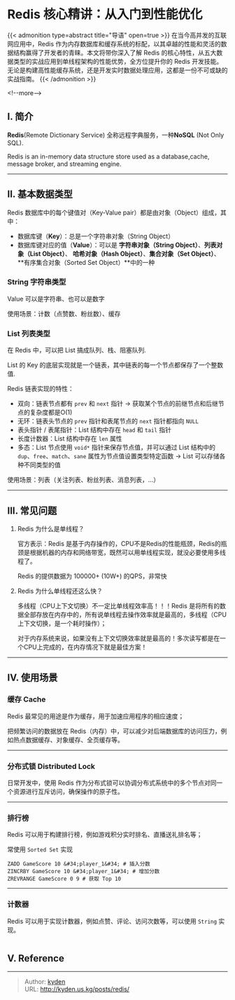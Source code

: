 # Redis 核心精讲：从入门到性能优化


{{&lt; admonition type=abstract title=&#34;导语&#34; open=true &gt;}}
在当今高并发的互联网应用中，Redis 作为内存数据库和缓存系统的标配，以其卓越的性能和灵活的数据结构赢得了开发者的青睐。本文将带你深入了解 Redis 的核心特性，从五大数据类型的实战应用到单线程架构的性能优势，全方位提升你的 Redis 开发技能。无论是构建高性能缓存系统，还是开发实时数据处理应用，这都是一份不可或缺的实战指南。
{{&lt; /admonition &gt;}}

&lt;!--more--&gt;

## I. 简介

**Redis**(Remote Dictionary Service) 全称远程字典服务，一种**NoSQL** (Not Only SQL).

Redis is an in-memory data structure store used as a database,cache, message broker, and streaming engine.

---

## II. 基本数据类型

Redis 数据库中的每个键值对（Key-Value pair）都是由对象（Object）组成，其中：

- 数据库键（**Key**）：总是一个字符串对象（String Object）
- 数据库键对应的值（**Value**）：可以是
**字符串对象（String Object）**、**列表对象（List Object）**、
**哈希对象（Hash Object）**、**集合对象（Set Object）**、
**有序集合对象（Sorted Set Object）**中的一种

### String 字符串类型

Value 可以是字符串、也可以是数字

使用场景：计数（点赞数、粉丝数）、缓存

### List 列表类型

在 Redis 中，可以把 List 搞成队列、栈、阻塞队列.

List 的 Key 的底层实现就是一个链表，其中链表的每一个节点都保存了一个整数值.

Redis 链表实现的特性：

- 双向：链表节点都有 `prev` 和 `next` 指针 -&gt; 获取某个节点的前继节点和后继节点的复杂度都是O(1)
- 无环：链表头节点的 `prev` 指针和表尾节点的 `next` 指针都指向 `NULL`
- 表头指针 / 表尾指针：List 结构中存在 `head` 和 `tail` 指针
- 长度计数器：List 结构中存在 `len` 属性
- 多态：List 节点使用 `void*` 指针来保存节点值，并可以通过 List 结构中的
`dup`、`free`、`match`、`sane` 属性为节点值设置类型特定函数 -&gt; List 可以存储各种不同类型的值

使用场景：列表（关注列表、粉丝列表、消息列表，...）

---

## III. 常见问题

1. Redis 为什么是单线程？

    官方表示：Redis 是基于内存操作的，CPU不是Redis的性能瓶颈，Redis的瓶颈是根据机器的内存和网络带宽，既然可以用单线程实现，就没必要使用多线程了。

    Redis 的提供数据为 100000&#43; (10W&#43;) 的QPS，非常快

2. Redis 为什么单线程还这么快？

    多线程（CPU上下文切换）不一定比单线程效率高！！！Redis 是将所有的数据全部存放在内存中的，所有说单线程去操作效率就是最高的，多线程（CPU上下文切换，是一个耗时操作）；

    对于内存系统来说，如果没有上下文切换效率就是最高的！多次读写都是在一个CPU上完成的，在内存情况下就是最佳方案！

---

## IV. 使用场景

### 缓存 Cache

Redis 最常见的用途是作为缓存，用于加速应用程序的相应速度；

把频繁访问的数据放在 Redis（内存）中，可以减少对后端数据库的访问压力，例如热点数据缓存、对象缓存、全页缓存等。

---

### 分布式锁 Distributed Lock

日常开发中，使用 Redis 作为分布式锁可以协调分布式系统中的多个节点对同一个资源进行互斥访问，确保操作的原子性。

---

### 排行榜

Redis 可以用于构建排行榜，例如游戏积分实时排名、直播送礼排名等；

常使用 `Sorted Set` 实现

```Shell
ZADD GameScore 10 &#34;player_1&#34; # 插入分数
ZINCRBY GameScore 10 &#34;player_1&#34; # 增加分数
ZREVRANGE GameScore 0 9 # 获取 Top 10
```

---

### 计数器

Redis 可以用于实现计数器，例如点赞、评论、访问次数等，可以使用 `String` 实现。

```Shell

```

## V. Reference


---

> Author: [kyden](https://github.com/kydance)  
> URL: http://kyden.us.kg/posts/redis/  


